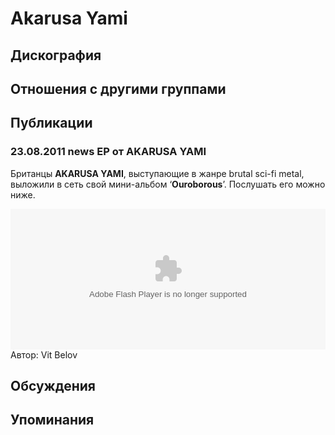 # Akarusa Yami



## Дискография


## Отношения с другими группами


## Публикации

### 23.08.2011 news EP от AKARUSA YAMI

<P>Британцы <STRONG>AKARUSA YAMI</STRONG>, выступающие в жанре brutal sci-fi metal, выложили в сеть свой мини-альбом ‘<STRONG>Ouroborous</STRONG>’. Послушать его можно ниже.</P>
<P>
<CENTER>
<OBJECT height=225 width="60%"><PARAM NAME="movie" VALUE="http://player.soundcloud.com/player.swf?url=http%3A%2F%2Fapi.soundcloud.com%2Fplaylists%2F1032984"><PARAM NAME="allowscriptaccess" VALUE="always">
   <embed allowscriptaccess="always" height="225" src="http://player.soundcloud.com/player.swf?url=http%3A%2F%2Fapi.soundcloud.com%2Fplaylists%2F1032984" type="application/x-shockwave-flash" width="100%"></embed> </OBJECT></CENTER>
Автор: Vit Belov


## Обсуждения


## Упоминания

